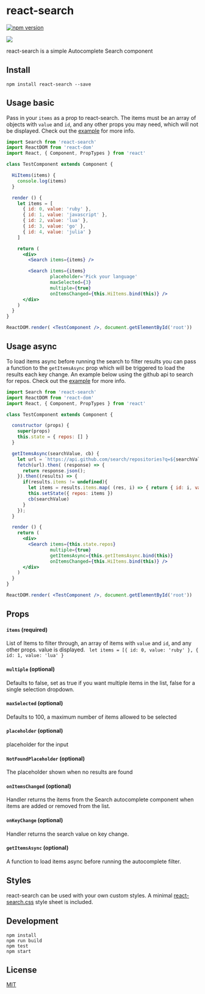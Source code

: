 # react-search

[![npm version](https://badge.fury.io/js/react-search.svg)](https://badge.fury.io/js/react-search)

![](https://raw.githubusercontent.com/StevenIseki/react-search/master/example/screenshot.gif)

react-search is a simple Autocomplete Search component

## Install

`npm install react-search --save`

## Usage basic

Pass in your `items` as a prop to react-search. The items must be an array of objects with `value` and `id`, and any other props you may need, which will not be displayed. Check out the [example](https://github.com/StevenIseki/react-search/blob/master/example) for more info.

```jsx
import Search from 'react-search'
import ReactDOM from 'react-dom'
import React, { Component, PropTypes } from 'react'

class TestComponent extends Component {

  HiItems(items) {
    console.log(items)
  }

  render () {
    let items = [
      { id: 0, value: 'ruby' },
      { id: 1, value: 'javascript' },
      { id: 2, value: 'lua' },
      { id: 3, value: 'go' },
      { id: 4, value: 'julia' }
    ]

    return (
      <div>
        <Search items={items} />

        <Search items={items}
                placeholder='Pick your language'
                maxSelected={3}
                multiple={true}
                onItemsChanged={this.HiItems.bind(this)} />
      </div>
    )
  }
}

ReactDOM.render( <TestComponent />, document.getElementById('root'))
```

## Usage async

To load items async before running the search to filter results you can pass a function to the `getItemsAsync` prop which will be triggered to load the results each key change. An example below using the github api to search for repos. Check out the [example](https://github.com/StevenIseki/react-search/blob/master/example) for more info.

```jsx
import Search from 'react-search'
import ReactDOM from 'react-dom'
import React, { Component, PropTypes } from 'react'

class TestComponent extends Component {

  constructor (props) {
    super(props)
    this.state = { repos: [] }
  }

  getItemsAsync(searchValue, cb) {
    let url = `https://api.github.com/search/repositories?q=${searchValue}&language=javascript`
    fetch(url).then( (response) => {
      return response.json();
    }).then((results) => {
      if(results.items != undefined){
        let items = results.items.map( (res, i) => { return { id: i, value: res.full_name } })
        this.setState({ repos: items })
        cb(searchValue)
      }
    });
  }

  render () {
    return (
      <div>
        <Search items={this.state.repos}
                multiple={true}
                getItemsAsync={this.getItemsAsync.bind(this)}
                onItemsChanged={this.HiItems.bind(this)} />
      </div>
    )
  }
}

ReactDOM.render( <TestComponent />, document.getElementById('root'))

```

## Props

#### `items` (required)
List of Items to filter through, an array of items with `value` and `id`, and any other props. value is displayed. ` let items = [{ id: 0, value: 'ruby' }, { id: 1, value: 'lua' }`

#### `multiple` (optional)
Defaults to false, set as true if you want multiple items in the list, false for a single selection dropdown.

#### `maxSelected` (optional)
Defaults to 100, a maximum number of items allowed to be selected

#### `placeholder` (optional)
placeholder for the input

#### `NotFoundPlaceholder` (optional)
The placeholder shown when no results are found

#### `onItemsChanged` (optional)
Handler returns the items from the Search autocomplete component when items are added or removed from the list.

#### `onKeyChange` (optional)
Handler returns the search value on key change.

#### `getItemsAsync` (optional)
A function to load items async before running the autocomplete filter.


## Styles

react-search can be used with your own custom styles. A minimal [react-search.css](https://github.com/StevenIseki/react-search/blob/master/lib/react-search.css) style sheet is included.

## Development

    npm install
    npm run build
    npm test
    npm start

## License

[MIT](http://isekivacenz.mit-license.org/)
